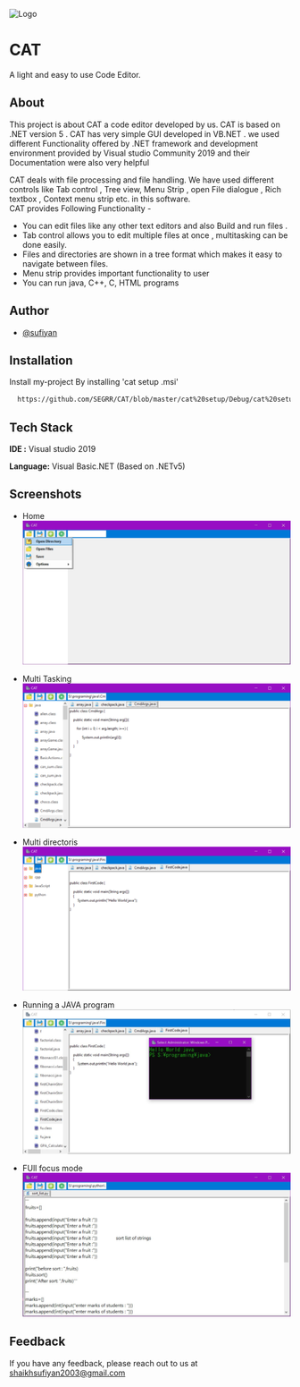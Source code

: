 
![Logo](https://raw.githubusercontent.com/SEGRR/CAT/master/C%20IDE/Iconka-Meow-Cat-purr.ico)

    
# CAT

A light and easy to use Code Editor. 


## About

This project is about CAT a code editor developed by us. CAT is based on .NET version 5 .  CAT  has very simple GUI developed in VB.NET . we used different Functionality offered by .NET framework and development environment provided by Visual studio Community 2019 and their Documentation were also very helpful

CAT deals with file processing and file handling. 
We have used different controls like Tab control , Tree view, Menu Strip , open File dialogue , Rich textbox , Context menu strip  etc. in this software.    
CAT provides Following Functionality -
-	You can edit files like any other text editors and also Build and run files  . 
-	Tab control allows you to edit multiple files at once , multitasking can be done easily. 
-	Files and directories are shown in a tree format which makes it easy to navigate between files.
-	Menu strip provides important functionality to user 
-	You can run java, C++, C, HTML programs 



  
## Author

- [@sufiyan](https://github.com/SEGRR)

  
## Installation 

Install my-project By installing 'cat setup .msi'

```bash 
  https://github.com/SEGRR/CAT/blob/master/cat%20setup/Debug/cat%20setup.msi
```
    
## Tech Stack

**IDE :** Visual studio 2019

**Language:** Visual Basic.NET (Based on .NETv5)

  
## Screenshots

 - Home 
![App Screenshot](https://github.com/SEGRR/CAT/blob/master/sc/home%20screen.jpg?raw=true)

- Multi Tasking 
![App Screenshot](https://github.com/SEGRR/CAT/blob/master/sc/open%20directory.png?raw=true)

 - Multi directoris  
![App Screenshot](https://github.com/SEGRR/CAT/blob/master/sc/multiple%20directories.png?raw=true) 

- Running a JAVA program  
![App Screenshot](https://github.com/SEGRR/CAT/blob/master/sc/running%20java%20file.jpg?raw=true) 

- FUll focus mode  
![App Screenshot](https://github.com/SEGRR/CAT/blob/master/sc/full%20focus%20mode.jpg?raw=true) 
## Feedback

If you have any feedback, please reach out to us at shaikhsufiyan2003@gmail.com

  
